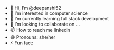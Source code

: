 - 👋 Hi, I’m @deepanshi52
- 👀 I’m interested in computer science
- 🌱 I’m currently learning full stack development
- 💞️ I’m looking to collaborate on ...
- 📫 How to reach me linkedin
- 😄 Pronouns: she/her
- ⚡ Fun fact: 

<!---
deepanshi52/deepanshi52 is a ✨ special ✨ repository because its `README.md` (this file) appears on your GitHub profile.
You can click the Preview link to take a look at your changes.
--->
